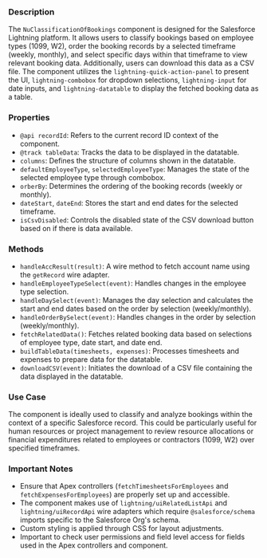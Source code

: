 ### Description

The `NuClassificationOfBookings` component is designed for the Salesforce Lightning platform. It allows users to classify bookings based on employee types (1099, W2), order the booking records by a selected timeframe (weekly, monthly), and select specific days within that timeframe to view relevant booking data. Additionally, users can download this data as a CSV file. The component utilizes the `lightning-quick-action-panel` to present the UI, `lightning-combobox` for dropdown selections, `lightning-input` for date inputs, and `lightning-datatable` to display the fetched booking data as a table.

### Properties

- `@api recordId`: Refers to the current record ID context of the component.
- `@track tableData`: Tracks the data to be displayed in the datatable.
- `columns`: Defines the structure of columns shown in the datatable.
- `defaultEmployeeType`, `selectedEmployeeType`: Manages the state of the selected employee type through combobox.
- `orberBy`: Determines the ordering of the booking records (weekly or monthly).
- `dateStart`, `dateEnd`: Stores the start and end dates for the selected timeframe.
- `isCsvDisabled`: Controls the disabled state of the CSV download button based on if there is data available.

### Methods

- `handleAccResult(result)`: A wire method to fetch account name using the `getRecord` wire adapter.
- `handleEmployeeTypeSelect(event)`: Handles changes in the employee type selection.
- `handleDaySelect(event)`: Manages the day selection and calculates the start and end dates based on the order by selection (weekly/monthly).
- `handleOrderBySelect(event)`: Handles changes in the order by selection (weekly/monthly).
- `fetchRelatedData()`: Fetches related booking data based on selections of employee type, date start, and date end.
- `buildTableData(timesheets, expenses)`: Processes timesheets and expenses to prepare data for the datatable.
- `downloadCSV(event)`: Initiates the download of a CSV file containing the data displayed in the datatable.

### Use Case

The component is ideally used to classify and analyze bookings within the context of a specific Salesforce record. This could be particularly useful for human resources or project management to review resource allocations or financial expenditures related to employees or contractors (1099, W2) over specified timeframes.

### Important Notes

- Ensure that Apex controllers (`fetchTimesheetsForEmployees` and `fetchExpensesForEmployees`) are properly set up and accessible.
- The component makes use of `lightning/uiRelatedListApi` and `lightning/uiRecordApi` wire adapters which require `@salesforce/schema` imports specific to the Salesforce Org's schema.
- Custom styling is applied through CSS for layout adjustments.
- Important to check user permissions and field level access for fields used in the Apex controllers and component.